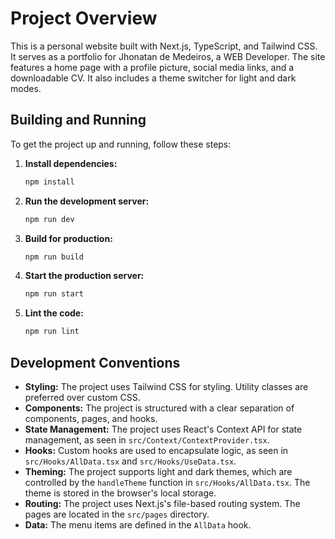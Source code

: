
# Project Overview

This is a personal website built with Next.js, TypeScript, and Tailwind CSS. It serves as a portfolio for Jhonatan de Medeiros, a WEB Developer. The site features a home page with a profile picture, social media links, and a downloadable CV. It also includes a theme switcher for light and dark modes.

## Building and Running

To get the project up and running, follow these steps:

1.  **Install dependencies:**
    ```bash
    npm install
    ```

2.  **Run the development server:**
    ```bash
    npm run dev
    ```

3.  **Build for production:**
    ```bash
    npm run build
    ```

4.  **Start the production server:**
    ```bash
    npm run start
    ```

5.  **Lint the code:**
    ```bash
    npm run lint
    ```

## Development Conventions

*   **Styling:** The project uses Tailwind CSS for styling. Utility classes are preferred over custom CSS.
*   **Components:** The project is structured with a clear separation of components, pages, and hooks.
*   **State Management:** The project uses React's Context API for state management, as seen in `src/Context/ContextProvider.tsx`.
*   **Hooks:** Custom hooks are used to encapsulate logic, as seen in `src/Hooks/AllData.tsx` and `src/Hooks/UseData.tsx`.
*   **Theming:** The project supports light and dark themes, which are controlled by the `handleTheme` function in `src/Hooks/AllData.tsx`. The theme is stored in the browser's local storage.
*   **Routing:** The project uses Next.js's file-based routing system. The pages are located in the `src/pages` directory.
*   **Data:** The menu items are defined in the `AllData` hook.
